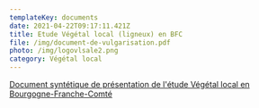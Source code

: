 ```yaml
---
templateKey: documents
date: 2021-04-22T09:17:11.421Z
title: Etude Végétal local (ligneux) en BFC
file: /img/document-de-vulgarisation.pdf
photo: /img/logovlsale2.png
category: Végétal local
---
```

<a href="/img/document-de-vulgarisation.pdf" target="_blank">Document syntétique de présentation de l'étude Végétal local en Bourgogne-Franche-Comté</a>